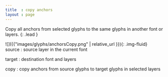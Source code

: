 ```yaml
---
title  : copy anchors
layout : page
---
```


Copy all anchors from selected glyphs to the same glyphs in another font or layers.
{: .lead }


<div class='row'>

<div class='col-sm-4' markdown='1'> 
![]({{"images/glyphs/anchorsCopy.png" | relative_url }}){: .img-fluid}
</div>

<div class='col-sm-8' markdown='1'> 
source
: source layer in the current font

target
: destination font and layers

copy
: copy anchors from source glyphs to target glyphs in selected layers
</div>

</div>
